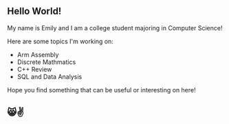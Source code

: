 ## Hello World!

<!--
**DrPunkToad/DrPunkToad** is a ✨ _special_ ✨ repository because its `README.md` (this file) appears on your GitHub profile.

Here are some ideas to get you started:

- 🔭 I’m currently working on ...
- 🌱 I’m currently learning ...
- 👯 I’m looking to collaborate on ...
- 🤔 I’m looking for help with ...
- 💬 Ask me about ...
- 📫 How to reach me: ...
- 😄 Pronouns: ...
- ⚡ Fun fact: ...
-->
My name is Emily and I am a college student majoring in Computer Science!

Here are some topics I'm working on:

- Arm Assembly
- Discrete Mathmatics
- C++  Review
- SQL and Data Analysis

Hope you find something that can be useful or interesting on here!

## 😸✌

